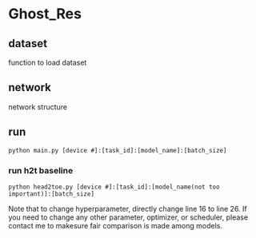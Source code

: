 # Ghost_Res

## dataset
function to load dataset

## network
network structure

## run

```
python main.py [device #]:[task_id]:[model_name]:[batch_size]
```

### run h2t baseline

```
python head2toe.py [device #]:[task_id]:[model_name(not too important)]:[batch_size]
```

Note that to change hyperparameter, directly change line 16 to line 26. If you need to change any other parameter, optimizer, or scheduler, please contact me to makesure fair comparison is made among models. 